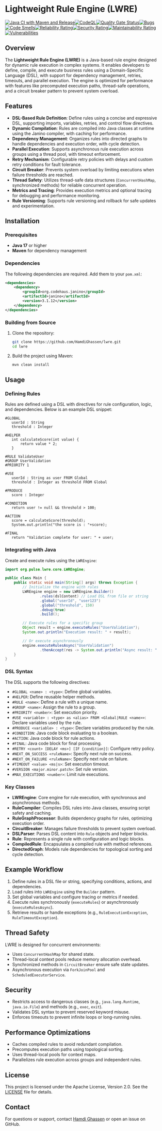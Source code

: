 # Lightweight Rule Engine (LWRE)
[![Java CI with Maven and Release](https://github.com/HamdiGhassen/lwre/actions/workflows/maven.yml/badge.svg?branch=main)](https://github.com/HamdiGhassen/lwre/actions/workflows/maven.yml)[![CodeQL](https://github.com/HamdiGhassen/lwre/actions/workflows/github-code-scanning/codeql/badge.svg)](https://github.com/HamdiGhassen/lwre/actions/workflows/github-code-scanning/codeql)[![Quality Gate Status](https://sonarcloud.io/api/project_badges/measure?project=HamdiGhassen_lwre&metric=alert_status)](https://sonarcloud.io/summary/new_code?id=HamdiGhassen_lwre)[![Bugs](https://sonarcloud.io/api/project_badges/measure?project=HamdiGhassen_lwre&metric=bugs)](https://sonarcloud.io/summary/new_code?id=HamdiGhassen_lwre)[![Code Smells](https://sonarcloud.io/api/project_badges/measure?project=HamdiGhassen_lwre&metric=code_smells)](https://sonarcloud.io/summary/new_code?id=HamdiGhassen_lwre)[![Reliability Rating](https://sonarcloud.io/api/project_badges/measure?project=HamdiGhassen_lwre&metric=reliability_rating)](https://sonarcloud.io/summary/new_code?id=HamdiGhassen_lwre)[![Security Rating](https://sonarcloud.io/api/project_badges/measure?project=HamdiGhassen_lwre&metric=security_rating)](https://sonarcloud.io/summary/new_code?id=HamdiGhassen_lwre)[![Maintainability Rating](https://sonarcloud.io/api/project_badges/measure?project=HamdiGhassen_lwre&metric=sqale_rating)](https://sonarcloud.io/summary/new_code?id=HamdiGhassen_lwre)[![Vulnerabilities](https://sonarcloud.io/api/project_badges/measure?project=HamdiGhassen_lwre&metric=vulnerabilities)](https://sonarcloud.io/summary/new_code?id=HamdiGhassen_lwre)

## Overview
The **Lightweight Rule Engine (LWRE)** is a  Java-based rule engine designed for dynamic rule execution in complex systems. It enables developers to define, compile, and execute business rules using a Domain-Specific Language (DSL), with support for dependency management, retries, timeouts, and parallel execution. The engine is optimized for performance with features like precomputed execution paths, thread-safe operations, and a circuit breaker pattern to prevent system overload.

## Features
- **DSL-Based Rule Definition**: Define rules using a concise and expressive DSL, supporting imports, variables, retries, and control flow directives.
- **Dynamic Compilation**: Rules are compiled into Java classes at runtime using the Janino compiler, with caching for performance.
- **Dependency Management**: Organizes rules into directed graphs to handle dependencies and execution order, with cycle detection.
- **Parallel Execution**: Supports asynchronous rule execution across groups using a thread pool, with timeout enforcement.
- **Retry Mechanism**: Configurable retry policies with delays and custom retry conditions for fault tolerance.
- **Circuit Breaker**: Prevents system overload by limiting executions when failure thresholds are reached.
- **Thread Safety**: Utilizes thread-safe data structures (`ConcurrentHashMap`, synchronized methods) for reliable concurrent operation.
- **Metrics and Tracing**: Provides execution metrics and optional tracing for debugging and performance monitoring.
- **Rule Versioning**: Supports rule versioning and rollback for safe updates and experimentation.

## Installation
### Prerequisites
- **Java 17** or higher
- **Maven** for dependency management

### Dependencies
The following dependencies are required. Add them to your `pom.xml`:

```xml
<dependencies>
    <dependency>
        <groupId>org.codehaus.janino</groupId>
        <artifactId>janino</artifactId>
        <version>3.1.12</version>
    </dependency>
</dependencies>
```

### Building from Source
1. Clone the repository:
   ```bash
   git clone https://github.com/HamdiGhassen/lwre.git
   cd lwre
   ```
2. Build the project using Maven:
   ```bash
   mvn clean install
   ```

## Usage
### Defining Rules
Rules are defined using a DSL with directives for rule configuration, logic, and dependencies. Below is an example DSL snippet:

```plaintext
#GLOBAL
   userId : String
   threshold : Integer
                                
#HELPER
   int calculateScore(int value) {
       return value * 2;
   }
                                
#RULE ValidateUser
#GROUP UserValidation
#PRIORITY 1

#USE
   userId : String as user FROM Global
   threshold : Integer as threshold FROM Global

#PRODUCE
   score : Integer

#CONDITION
   return user != null && threshold > 100;

#ACTION
   score = calculateScore(threshold);
   System.out.println("the score is : "+score);

#FINAL
   return "Validation complete for user: " + user;
```

### Integrating with Java
Create and execute rules using the `LWREngine`:

```java
import org.pulse.lwre.core.LWREngine;

public class Main {
    public static void main(String[] args) throws Exception {
        // Initialize the engine with rules
        LWREngine engine = new LWREngine.Builder()
                .rules(dslContent) // Load DSL from file or string
                .global("userId", "user123")
                .global("threshold", 150)
                .debug(true)
                .build();

        // Execute rules for a specific group
        Object result = engine.executeRules("UserValidation");
        System.out.println("Execution result: " + result);

        // Or execute asynchronously
        engine.executeRulesAsync("UserValidation")
                .thenAccept(res -> System.out.println("Async result: " + res));
    }
}
```

### DSL Syntax
The DSL supports the following directives:
- `#GLOBAL <name> : <type>`: Define global variables.
- `#HELPER`: Define reusable helper methods.
- `#RULE <name>`: Define a rule with a unique name.
- `#GROUP <name>`: Assign the rule to a group.
- `#PRIORITY <number>`: Set execution priority.
- `#USE <variable> : <type> as <alias> FROM <Global|RULE <name>>`: Declare variables used by the rule.
- `#PRODUCE <variable> : <type>`: Declare variables produced by the rule.
- `#CONDITION`: Java code block evaluating to a boolean.
- `#ACTION`: Java code block for rule actions.
- `#FINAL`: Java code block for final processing.
- `#RETRY <count> [DELAY <ms>] [IF {condition}]`: Configure retry policy.
- `#NEXT_ON_SUCCESS <ruleName>`: Specify next rule on success.
- `#NEXT_ON_FAILURE <ruleName>`: Specify next rule on failure.
- `#TIMEOUT <value> <ms|s>`: Set execution timeout.
- `#VERSION <major.minor.patch>`: Set rule version.
- `#MAX_EXECUTIONS <number>`: Limit rule executions.

### Key Classes
- **LWREngine**: Core engine for rule execution, with synchronous and asynchronous methods.
- **RuleCompiler**: Compiles DSL rules into Java classes, ensuring script safety and caching.
- **RuleGraphProcessor**: Builds dependency graphs for rules, optimizing execution order.
- **CircuitBreaker**: Manages failure thresholds to prevent system overload.
- **DSLParser**: Parses DSL content into `Rule` objects and helper blocks.
- **Rule**: Represents a single rule with configuration and logic blocks.
- **CompiledRule**: Encapsulates a compiled rule with method references.
- **DirectedGraph**: Models rule dependencies for topological sorting and cycle detection.

## Example Workflow
1. Define rules in a DSL file or string, specifying conditions, actions, and dependencies.
2. Load rules into `LWREngine` using the `Builder` pattern.
3. Set global variables and configure tracing or metrics if needed.
4. Execute rules synchronously (`executeRules`) or asynchronously (`executeRulesAsync`).
5. Retrieve results or handle exceptions (e.g., `RuleExecutionException`, `RuleTimeoutException`).

## Thread Safety
LWRE is designed for concurrent environments:
- Uses `ConcurrentHashMap` for shared state.
- Thread-local context pools reduce memory allocation overhead.
- Synchronized methods in `CircuitBreaker` ensure safe state updates.
- Asynchronous execution via `ForkJoinPool` and `ScheduledExecutorService`.

## Security
- Restricts access to dangerous classes (e.g., `java.lang.Runtime`, `java.io.File`) and methods (e.g., `exec`, `exit`).
- Validates DSL syntax to prevent reserved keyword misuse.
- Enforces timeouts to prevent infinite loops or long-running rules.

## Performance Optimizations
- Caches compiled rules to avoid redundant compilation.
- Precomputes execution paths using topological sorting.
- Uses thread-local pools for context maps.
- Parallelizes rule execution across groups and independent rules.

## License
This project is licensed under the Apache License, Version 2.0. See the [LICENSE](LICENSE) file for details.

## Contact
For questions or support, contact [Hamdi Ghassen](mailto:hamdighassen@gmail.com) or open an issue on GitHub.